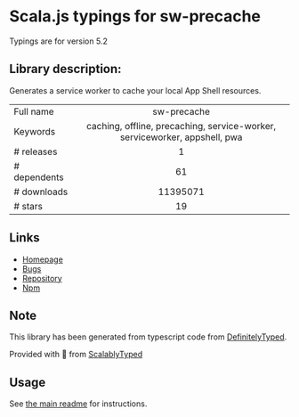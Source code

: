
# Scala.js typings for sw-precache

Typings are for version 5.2

## Library description:
Generates a service worker to cache your local App Shell resources.

|                    |                 |
| ------------------ | :-------------: |
| Full name          | sw-precache |
| Keywords           | caching, offline, precaching, service-worker, serviceworker, appshell, pwa |
| # releases         | 1 |
| # dependents       | 61 |
| # downloads        | 11395071 |
| # stars            | 19 |

## Links
- [Homepage](https://github.com/googlechrome/sw-precache)
- [Bugs](https://github.com/googlechrome/sw-precache/issues)
- [Repository](https://github.com/googlechrome/sw-precache)
- [Npm](https://www.npmjs.com/package/sw-precache)
    


## Note
This library has been generated from typescript code from [DefinitelyTyped](https://definitelytyped.org).

Provided with :purple_heart: from [ScalablyTyped](https://github.com/oyvindberg/ScalablyTyped)

## Usage
See [the main readme](../../readme.md) for instructions.


